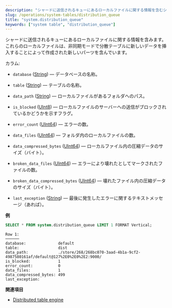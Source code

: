 ```yaml
---
description: "シャードに送信されるキューにあるローカルファイルに関する情報を含むシステムテーブル。"
slug: /operations/system-tables/distribution_queue
title: "system.distribution_queue"
keywords: ["system table", "distribution_queue"]
---
```


シャードに送信されるキューにあるローカルファイルに関する情報を含みます。これらのローカルファイルは、非同期モードで分散テーブルに新しいデータを挿入することによって作成された新しいパーツを含んでいます。

カラム:

- `database` ([String](../../sql-reference/data-types/string.md)) — データベースの名称。

- `table` ([String](../../sql-reference/data-types/string.md)) — テーブルの名称。

- `data_path` ([String](../../sql-reference/data-types/string.md)) — ローカルファイルがあるフォルダへのパス。

- `is_blocked` ([UInt8](../../sql-reference/data-types/int-uint.md)) — ローカルファイルのサーバーへの送信がブロックされているかどうかを示すフラグ。

- `error_count` ([UInt64](../../sql-reference/data-types/int-uint.md)) — エラーの数。

- `data_files` ([UInt64](../../sql-reference/data-types/int-uint.md)) — フォルダ内のローカルファイルの数。

- `data_compressed_bytes` ([UInt64](../../sql-reference/data-types/int-uint.md)) — ローカルファイル内の圧縮データのサイズ（バイト）。

- `broken_data_files` ([UInt64](../../sql-reference/data-types/int-uint.md)) — エラーにより壊れたとしてマークされたファイルの数。

- `broken_data_compressed_bytes` ([UInt64](../../sql-reference/data-types/int-uint.md)) — 壊れたファイル内の圧縮データのサイズ（バイト）。

- `last_exception` ([String](../../sql-reference/data-types/string.md)) — 最後に発生したエラーに関するテキストメッセージ（あれば）。

**例**

``` sql
SELECT * FROM system.distribution_queue LIMIT 1 FORMAT Vertical;
```

``` text
Row 1:
──────
database:              default
table:                 dist
data_path:             ./store/268/268bc070-3aad-4b1a-9cf2-4987580161af/default@127%2E0%2E0%2E2:9000/
is_blocked:            1
error_count:           0
data_files:            1
data_compressed_bytes: 499
last_exception:
```

**関連項目**

- [Distributed table engine](../../engines/table-engines/special/distributed.md)
